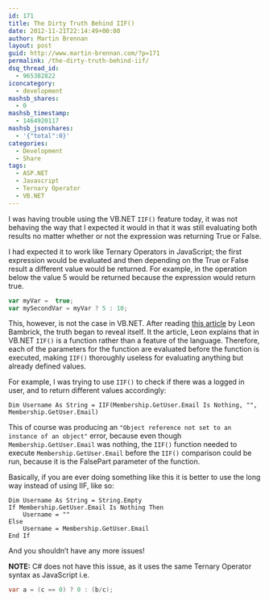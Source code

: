 ```yaml
---
id: 171
title: The Dirty Truth Behind IIF()
date: 2012-11-21T22:14:49+00:00
author: Martin Brennan
layout: post
guid: http://www.martin-brennan.com/?p=171
permalink: /the-dirty-truth-behind-iif/
dsq_thread_id:
  - 965382822
iconcategory:
  - development
mashsb_shares:
  - 0
mashsb_timestamp:
  - 1464920117
mashsb_jsonshares:
  - '{"total":0}'
categories:
  - Development
  - Share
tags:
  - ASP.NET
  - Javascript
  - Ternary Operator
  - VB.NET
---
```

I was having trouble using the VB.NET `IIF()` feature today, it was not behaving the way that I expected it would in that it was still evaluating both results no matter whether or not the expression was returning True or False.

<!--more-->

I had expected it to work like Ternary Operators in JavaScript; the first expression would be evaluated and then depending on the True or False result a different value would be returned. For example, in the operation below the value 5 would be returned because the expression would return true.

```javascript
var myVar =  true;
var mySecondVar = myVar ? 5 : 10;
```

This, however, is not the case in VB.NET. After reading [this article](http://secretgeek.net/iif_function.asp "IIF is a function, not a language feature") by Leon Bambrick, the truth began to reveal itself. It the article, Leon explains that in VB.NET `IIF()` is a function rather than a feature of the language. Therefore, each of the parameters for the function are evaluated before the function is executed, making `IIF()` thoroughly useless for evaluating anything but already defined values.

For example, I was trying to use `IIF()` to check if there was a logged in user, and to return different values accordingly:

```visualbasic
Dim Username As String = IIF(Membership.GetUser.Email Is Nothing, "", Membership.GetUser.Email)
```

This of course was producing an `"Object reference not set to an instance of an object"` error, because even though `Membership.GetUser.Email` was nothing, the `IIF()` function needed to execute `Membership.GetUser.Email` before the `IIF()` comparison could be run, because it is the FalsePart parameter of the function.

Basically, if you are ever doing something like this it is better to use the long way instead of using IIF, like so:

```visualbasic
Dim Username As String = String.Empty
If Membership.GetUser.Email Is Nothing Then
    Username = ""
Else
    Username = Membership.GetUser.Email
End If
```

And you shouldn&#8217;t have any more issues!

**NOTE:** C# does not have this issue, as it uses the same Ternary Operator syntax as JavaScript i.e.

```csharp
var a = (c == 0) ? 0 : (b/c);
```
